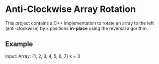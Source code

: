 # Anti-Clockwise Array Rotation

This project contains a C++ implementation to rotate an array to the left (anti-clockwise) by `k` positions **in-place** using the reversal algorithm.

## Example

Input:
Array: {1, 2, 3, 4, 5, 6, 7}
k = 3